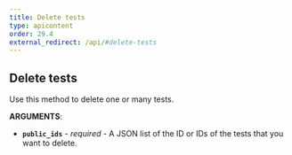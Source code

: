 ```yaml
---
title: Delete tests
type: apicontent
order: 29.4
external_redirect: /api/#delete-tests
---
```


## Delete tests

Use this method to delete one or many tests.

**ARGUMENTS**:

*   **`public_ids`** - _required_ - A JSON list of the ID or IDs of the tests that you want to delete.

